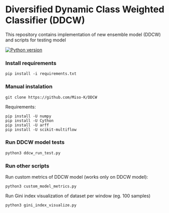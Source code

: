 # Diversified Dynamic Class Weighted Classifier (DDCW)

This repository contains implementation of new ensemble model (DDCW) and scripts for testing model

[![Python version](https://img.shields.io/badge/Python-3.7-blue.svg)](https://www.python.org/downloads/release/python-350/)

### Install requirements
```
pip install -i requirements.txt
```

### Manual instalation
```
git clone https://github.com/Miso-K/DDCW
```

Requirements:
```
pip install -U numpy
pip install -U Cython
pip install -U arff
pip install -U scikit-multiflow
```

### Run DDCW model tests
```
python3 ddcw_run_test.py
```

### Run other scripts
Run custom metrics of DDCW model (works only on DDCW model):
```
python3 custom_model_metrics.py
```

Run Gini index visualization of dataset per window (eg. 100 samples)
```
python3 gini_index_visualize.py
```